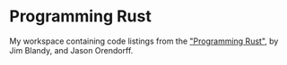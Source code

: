 # Programming Rust

My workspace containing code listings from the ["Programming
Rust"](http://shop.oreilly.com/product/0636920040385.do), by Jim Blandy, and Jason Orendorff.
